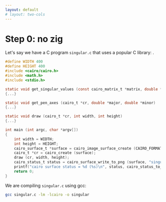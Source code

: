 ```yaml
---
layout: default
# layout: two-cols
---
```

# Step 0: no zig

<Transform scale="0.65">

Let's say we have a C program <code class="inline-code">singular.c</code> that uses a popular C library: <Anchor href="https://www.cairographics.org/" text="cairo" />.

```c
#define WIDTH 400
#define HEIGHT 400
#include <cairo/cairo.h>
#include <math.h>
#include <stdio.h>

static void get_singular_values (const cairo_matrix_t *matrix, double *major, double *minor)
{...}

static void get_pen_axes (cairo_t *cr, double *major, double *minor)
{...}

static void draw (cairo_t *cr, int width, int height)
{...}

int main (int argc, char *argv[])
{
    int width = WIDTH;
    int height = HEIGHT;
    cairo_surface_t *surface = cairo_image_surface_create (CAIRO_FORMAT_ARGB32, width, height);
    cairo_t *cr = cairo_create (surface);
    draw (cr, width, height);
    cairo_status_t status = cairo_surface_write_to_png (surface, "singular.png");
    printf("cairo surface status = %d (%s)\n", status, cairo_status_to_string (status) );
    return 0;
}
```

We are compiling <code class="inline-code">singular.c</code> using gcc:

```sh
gcc singular.c -lm -lcairo -o singular
```

</Transform>

<!--
In the gcc command:

- -lm: links the math library
- -lcairo: links the cairo library
- -Wall: turns on all warnings (but it's not set by default)
-->
